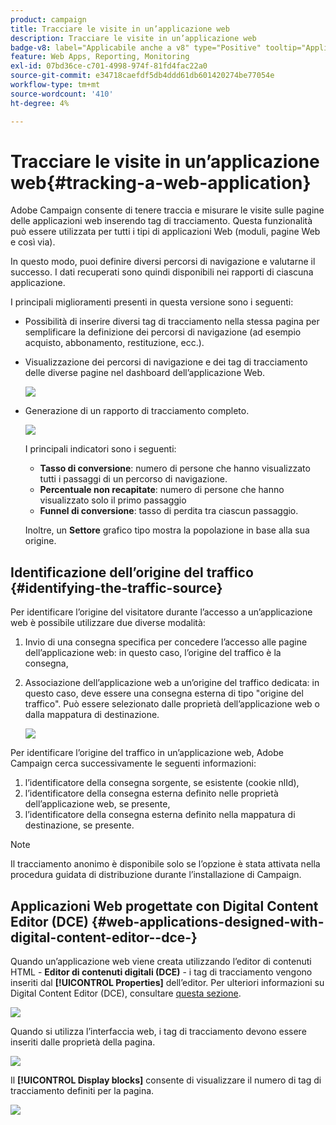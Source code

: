 ```yaml
---
product: campaign
title: Tracciare le visite in un’applicazione web
description: Tracciare le visite in un’applicazione web
badge-v8: label="Applicabile anche a v8" type="Positive" tooltip="Applicabile anche a Campaign v8"
feature: Web Apps, Reporting, Monitoring
exl-id: 07bd36ce-c701-4998-974f-81fd4fac22a0
source-git-commit: e34718caefdf5db4ddd61db601420274be77054e
workflow-type: tm+mt
source-wordcount: '410'
ht-degree: 4%

---
```


# Tracciare le visite in un’applicazione web{#tracking-a-web-application}



Adobe Campaign consente di tenere traccia e misurare le visite sulle pagine delle applicazioni web inserendo tag di tracciamento. Questa funzionalità può essere utilizzata per tutti i tipi di applicazioni Web (moduli, pagine Web e così via).

In questo modo, puoi definire diversi percorsi di navigazione e valutarne il successo. I dati recuperati sono quindi disponibili nei rapporti di ciascuna applicazione.

I principali miglioramenti presenti in questa versione sono i seguenti:

* Possibilità di inserire diversi tag di tracciamento nella stessa pagina per semplificare la definizione dei percorsi di navigazione (ad esempio acquisto, abbonamento, restituzione, ecc.).
* Visualizzazione dei percorsi di navigazione e dei tag di tracciamento delle diverse pagine nel dashboard dell’applicazione Web.

  ![](assets/trackers_1.png)

* Generazione di un rapporto di tracciamento completo.

  ![](assets/trackers_5.png)

  I principali indicatori sono i seguenti:

   * **Tasso di conversione**: numero di persone che hanno visualizzato tutti i passaggi di un percorso di navigazione.
   * **Percentuale non recapitate**: numero di persone che hanno visualizzato solo il primo passaggio
   * **Funnel di conversione**: tasso di perdita tra ciascun passaggio.

  Inoltre, un **Settore** grafico tipo mostra la popolazione in base alla sua origine.

## Identificazione dell’origine del traffico {#identifying-the-traffic-source}

Per identificare l’origine del visitatore durante l’accesso a un’applicazione web è possibile utilizzare due diverse modalità:

1. Invio di una consegna specifica per concedere l’accesso alle pagine dell’applicazione web: in questo caso, l’origine del traffico è la consegna,
1. Associazione dell’applicazione web a un’origine del traffico dedicata: in questo caso, deve essere una consegna esterna di tipo &quot;origine del traffico&quot;. Può essere selezionato dalle proprietà dell’applicazione web o dalla mappatura di destinazione.

   ![](assets/trackers_6.png)

Per identificare l’origine del traffico in un’applicazione web, Adobe Campaign cerca successivamente le seguenti informazioni:

1. l’identificatore della consegna sorgente, se esistente (cookie nlId),
1. l’identificatore della consegna esterna definito nelle proprietà dell’applicazione web, se presente,
1. l’identificatore della consegna esterna definito nella mappatura di destinazione, se presente.

>[!NOTE]
>
>Il tracciamento anonimo è disponibile solo se l’opzione è stata attivata nella procedura guidata di distribuzione durante l’installazione di Campaign.

## Applicazioni Web progettate con Digital Content Editor (DCE) {#web-applications-designed-with-digital-content-editor--dce-}

Quando un’applicazione web viene creata utilizzando l’editor di contenuti HTML - **Editor di contenuti digitali (DCE)** - i tag di tracciamento vengono inseriti dal **[!UICONTROL Properties]** dell’editor. Per ulteriori informazioni su Digital Content Editor (DCE), consultare [questa sezione](about-campaign-html-editor.md).

![](assets/trackers_2.png)

Quando si utilizza l’interfaccia web, i tag di tracciamento devono essere inseriti dalle proprietà della pagina.

![](assets/trackers_3.png)

Il **[!UICONTROL Display blocks]** consente di visualizzare il numero di tag di tracciamento definiti per la pagina.

![](assets/trackers_4.png)
